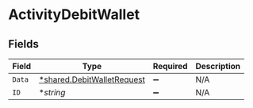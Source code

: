 # ActivityDebitWallet


## Fields

| Field                                                                          | Type                                                                           | Required                                                                       | Description                                                                    |
| ------------------------------------------------------------------------------ | ------------------------------------------------------------------------------ | ------------------------------------------------------------------------------ | ------------------------------------------------------------------------------ |
| `Data`                                                                         | [*shared.DebitWalletRequest](../../../pkg/models/shared/debitwalletrequest.md) | :heavy_minus_sign:                                                             | N/A                                                                            |
| `ID`                                                                           | **string*                                                                      | :heavy_minus_sign:                                                             | N/A                                                                            |